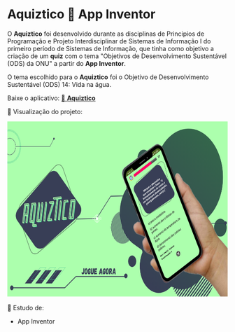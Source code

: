 # Aquiztico 📱 App Inventor

<p align="justify">
  
  O <b>Aquiztico</b> foi desenvolvido durante as disciplinas de Principios de Programação e Projeto Interdisciplinar de Sistemas de Informação I do primeiro período de Sistemas de Informação, que tinha como objetivo a criação de um <b>quiz</b> com o tema "Objetivos de Desenvolvimento Sustentável (ODS) da ONU" a partir do <b>App Inventor</b>.</br>
  
  O tema escolhido para o <b>Aquiztico</b> foi o Objetivo de Desenvolvimento Sustentável (ODS) 14: Vida na água.
  
  Baixe o aplicativo: <a href="https://gallery.appinventor.mit.edu/?galleryid=98317e16-9200-4394-ad65-c7feaf0dafb2" target="_blank"> 🔗 <b>Aquiztico</b></a>
  
</p>

📌 Visualização do projeto:

<p align="center">
  <img height="400em" src="/img/video_aquiztico (7).png">
</p>

📌 Estudo de:
- App Inventor
